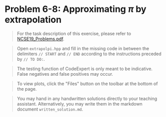 # Problem 6-8: Approximating $\pi$ by extrapolation

> For the task description of this exercise, please refer to [NCSE19_Problems.pdf](
https://www.sam.math.ethz.ch/~grsam/NCSE19/HOMEWORK/NCSE19_Problems.pdf). 

> Open `extrapolpi.hpp` and fill in the missing code in between the delimiters `// START` and `// END` according to the instructions preceded by `// TO DO:`.

> The testing function of CodeExpert is only meant to be indicative. False negatives and false positives may occur.

> To view plots, click the "Files" button on the toolbar at the bottom of the page.

> You may hand in any handwritten solutions directly to your teaching assistant. Alternatively, you may write them in the markdown document `written_solution.md`.
